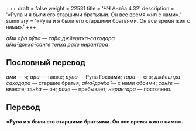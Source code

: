 +++
draft = false
weight = 22531
title = 'ЧЧ Антйа 4.32'
description = '«Рупа и я были его старшими братьями. Он все время жил с нами».'
summary = '«Рупа и я были его старшими братьями. Он все время жил с нами».'
+++

_а̄ми а̄ра рӯпа — та̄ра джйешт̣ха-саходара  
а̄ма̄-дон̇ха̄-сан̇ге тен̇ха рахе нирантара_

## Пословный перевод

_а̄ми_ — я; _а̄ра_ — также; _рӯпа_ — Рупа Госвами; _та̄ра_ — его; _джйешт̣ха_\-_саходара_ — старшие братья; _а̄ма̄_\-_дон̇ха̄_ — с нами обоими; _сан̇ге_ — вместе; _тен̇ха_ — он; _рахе_ — пребывает; _нирантара_ — постоянно.

## Перевод

**«Рупа и я были его старшими братьями. Он все время жил с нами».**
